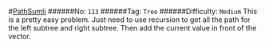 #[PathSumIi](https://leetcode.com/problems/path-sum-ii/)
######No: `113`
######Tag: `Tree`
######Difficulty: `Medium`
This is a pretty easy problem. Just need to use recursion to get all the
path for the left subtree and right subtree. Then add the current value
in front of the vector.

